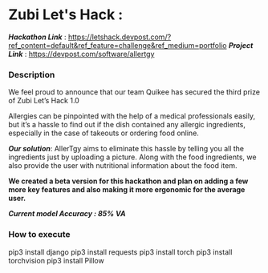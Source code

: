 # Zubi Let's Hack : 
***Hackathon Link*** : https://letshack.devpost.com/?ref_content=default&ref_feature=challenge&ref_medium=portfolio
***Project Link***   : https://devpost.com/software/allertgy

### Description

We feel proud to announce that our team Quikee has secured the third prize of Zubi Let’s Hack 1.0

Allergies can be pinpointed with the help of a medical professionals easily, but it’s a hassle to find out if the dish contained any allergic ingredients, especially in the case of takeouts or ordering food online.

***Our solution***: AllerTgy aims to eliminate this hassle by telling you all the ingredients just by uploading a picture. Along with the food ingredients, we also provide the user with nutritional information about the food item.

**We created a beta version for this hackathon and plan on adding a few more key features and also making it more ergonomic for the average user.**

***Current model Accuracy : 85% VA***

### How to execute

pip3 install django
pip3 install requests
pip3 install torch pip3 install torchvision
pip3 install Pillow
